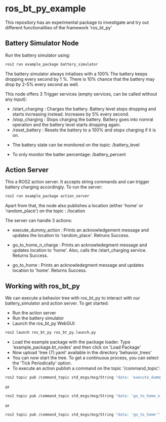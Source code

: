 # ros_bt_py_example
This repository has an experimental package to investigate and try out different functionalities of the framework 'ros_bt_py'


## Battery Simulator Node
Run the battery simulator using:
```bash
ros2 run example_package battery_simulator
```

The battery simulator always intialises with a 100%
The battery keeps dropping every second by 1 %. There is 10% chance that the battery may drop by 2-5% every second as well.

This node offers 3 Trigger services (empty services, can be called without any input):

- /start_charging : Charges the battery. Battery level stops dropping and starts increasing instead. Increases by 5% every second.
- /stop_charging : Stops charging the battery. Battery goes into nomral operation and the battery level starts dropping again.
- /reset_battery : Resets the battery to a 100% and stops charging if it is on.

* The battery state can be monitored on the topic: /battery_level

* To only monitor the batter percentage: /battery_percent

## Action Server

This a ROS2 action server. It accepts string commands and can trigger battery charging accordingly. To run the server:
```bash
ros2 run example_package action_server
```

Apart from that, the node also publishes a location (either 'home' or 'random_place') on the topic : /location

The server can handle 3 actions:

- execute_dummy_action : Prints an acknowledgement message and updates the location to 'random_place'. Retruns Success.

- go_to_home_n_charge : Prints an acknowledegment message and updates location to 'home'. Also, calls the /start_charging service. Returns Success.

- go_to_home : Prints an acknowledegment message and updates location to 'home'. Returns Success.

## Working with ros_bt_py

We can execute a behavior tree with ros_bt_py to interact with our battery_simulator and action server. To get started:

- Run the action server
- Run the battery simulator
- Launch the ros_bt_py WebGUI:
```bash
ros2 launch ros_bt_py ros_bt_py.launch.py
```
- Load the example package with the package loader. Type 'example_package.bt_nodes' and then click on 'Load Package'
- Now upload 'tree (7).yaml' available in the directory 'behavior_trees'
- You can now start the tree. To get a continuous process, you can select the 'Tick Periodically' option.
- To execute an action publish a command on the topic '/command_topic':
```bash
ros2 topic pub /command_topic std_msgs/msg/String "data: 'execute_dummy_action'" --once
```
or

```bash
ros2 topic pub /command_topic std_msgs/msg/String "data: 'go_to_home_n_charge'" --once
```
or 

```bash
ros2 topic pub /command_topic std_msgs/msg/String "data: 'go_to_home'" --once
```







